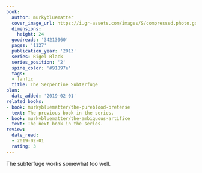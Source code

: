 ```yaml
---
book:
  author: murkybluematter
  cover_image_url: https://i.gr-assets.com/images/S/compressed.photo.goodreads.com/books/1502729187l/34213060._SX98_.jpg
  dimensions:
    height: 24
  goodreads: '34213060'
  pages: '1127'
  publication_year: '2013'
  series: Rigel Black
  series_position: '2'
  spine_color: '#91897e'
  tags:
  - fanfic
  title: The Serpentine Subterfuge
plan:
  date_added: '2019-02-01'
related_books:
- book: murkybluematter/the-pureblood-pretense
  text: The previous book in the series.
- book: murkybluematter/the-ambiguous-artifice
  text: The next book in the series.
review:
  date_read:
  - 2019-02-01
  rating: 3
---
```


The subterfuge works somewhat too well.
